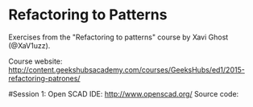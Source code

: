 # Refactoring to Patterns
Exercises from the "Refactoring to patterns" course by Xavi Ghost (@XaV1uzz).

Course website:
http://content.geekshubsacademy.com/courses/GeeksHubs/ed1/2015-refactoring-patrones/

#Session 1: Open SCAD
IDE: http://www.openscad.org/
Source code:
